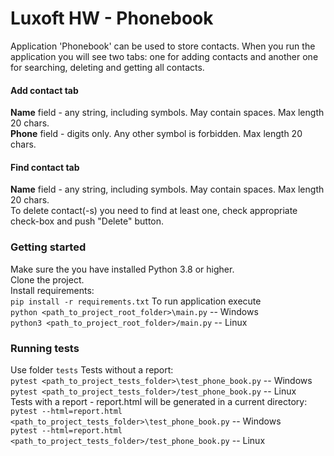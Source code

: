# Luxoft HW - Phonebook
Application 'Phonebook' can be used to store contacts. 
When you run the application you will see two tabs: one for adding contacts and another
one for searching, deleting and getting all contacts.
#### Add contact tab
**Name** field - any string, including symbols. May contain spaces. Max length 20 chars.  
**Phone** field - digits only. Any other symbol is forbidden.  Max length 20 chars.
#### Find contact tab
**Name** field - any string, including symbols. May contain spaces. Max length 20 chars.  
To delete contact(-s) you need to find at least one, check appropriate check-box and push "Delete" button.
### Getting started
Make sure the you have installed Python 3.8 or higher.  
Clone the project.  
Install requirements:  
`pip install -r requirements.txt` 
To run application execute  
`python <path_to_project_root_folder>\main.py` -- Windows  
`python3 <path_to_project_root_folder>/main.py` -- Linux
### Running tests
Use folder `tests` 
Tests without a report:  
`pytest <path_to_project_tests_folder>\test_phone_book.py` -- Windows  
`pytest <path_to_project_tests_folder>/test_phone_book.py` -- Linux  
Tests with a report - report.html will be generated in a current directory:  
`pytest --html=report.html <path_to_project_tests_folder>\test_phone_book.py` -- Windows   
`pytest --html=report.html <path_to_project_tests_folder>/test_phone_book.py` -- Linux
 
